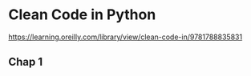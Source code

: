 # Clean Code in Python

https://learning.oreilly.com/library/view/clean-code-in/9781788835831

## Chap 1

